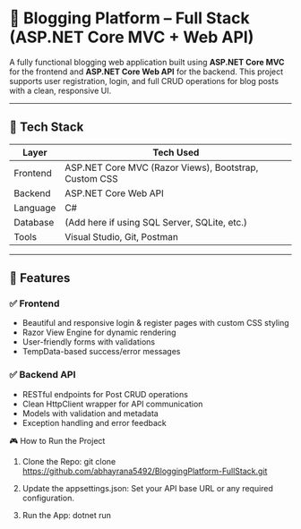 # 📝 Blogging Platform – Full Stack (ASP.NET Core MVC + Web API)

A fully functional blogging web application built using **ASP.NET Core MVC** for the frontend and **ASP.NET Core Web API** for the backend. This project supports user registration, login, and full CRUD operations for blog posts with a clean, responsive UI.

---

## 🚀 Tech Stack

| Layer       | Tech Used                                     |
|-------------|-----------------------------------------------|
| Frontend    | ASP.NET Core MVC (Razor Views), Bootstrap, Custom CSS |
| Backend     | ASP.NET Core Web API                          |
| Language    | C#                                             |
| Database    | (Add here if using SQL Server, SQLite, etc.)  |
| Tools       | Visual Studio, Git, Postman                   |

---

## 🌟 Features

### ✅ Frontend
- Beautiful and responsive login & register pages with custom CSS styling
- Razor View Engine for dynamic rendering
- User-friendly forms with validations
- TempData-based success/error messages

### ✅ Backend API
- RESTful endpoints for Post CRUD operations
- Clean HttpClient wrapper for API communication
- Models with validation and metadata
- Exception handling and error feedback


🎮 How to Run the Project
1. Clone the Repo:
git clone https://github.com/abhayrana5492/BloggingPlatform-FullStack.git

2. Update the appsettings.json:
Set your API base URL or any required configuration.

3. Run the App:
dotnet run
